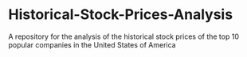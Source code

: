 # Historical-Stock-Prices-Analysis
A repository for the analysis of the historical stock prices of the top 10 popular companies in the United States of America
